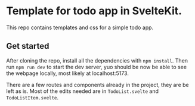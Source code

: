 # Template for todo app in SvelteKit.
This repo contains templates and css for a simple todo app.

## Get started 
After cloning the repo, install all the dependencies with `npm install`. Then run `npm run dev` to start the dev server, yuo should be now be able to see the webpage locally, most likely at localhost:5173.

There are a few routes and components already in the project, they are be left as is. Most of the edits needed are in `TodoList.svelte` and `TodoListItem.svelte`.
